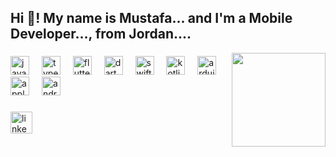 <h2 align="left">Hi 👋! My name is Mustafa... and I'm a Mobile Developer...,
    from Jordan....</h2>



<img align="right" height="150"
    src="https://media.giphy.com/media/bGgsc5mWoryfgKBx1u/giphy.gif" />

###

<div align="left">
    <img
        src="https://cdn.jsdelivr.net/gh/devicons/devicon/icons/javascript/javascript-original.svg"
        height="30" alt="javascript logo" />
    <img width="12" />
    <img
        src="https://cdn.jsdelivr.net/gh/devicons/devicon/icons/typescript/typescript-original.svg"
        height="30" alt="typescript logo" />
    <img width="12" />
    <img
        src="https://cdn.jsdelivr.net/gh/devicons/devicon/icons/flutter/flutter-original.svg"
        height="30" alt="flutter logo" />
    <img width="12" />
    <img
        src="https://cdn.jsdelivr.net/gh/devicons/devicon/icons/dart/dart-original.svg"
        height="30" alt="dart logo" />
    <img width="12" />
    <img
        src="https://cdn.jsdelivr.net/gh/devicons/devicon/icons/swift/swift-original.svg"
        height="30" alt="swift logo" />
    <img width="12" />
    <img
        src="https://cdn.jsdelivr.net/gh/devicons/devicon/icons/kotlin/kotlin-original.svg"
        height="30" alt="kotlin logo" />
    <img width="12" />
    <img
        src="https://cdn.jsdelivr.net/gh/devicons/devicon/icons/arduino/arduino-original.svg"
        height="30" alt="arduino logo" />
    <img width="12" />
    <img
        src="https://cdn.jsdelivr.net/gh/devicons/devicon/icons/apple/apple-original.svg"
        height="30" alt="apple logo" />
    <img width="12" />
    <img
        src="https://cdn.jsdelivr.net/gh/devicons/devicon/icons/android/android-original.svg"
        height="30" alt="android logo" />
</div>

###

<a href="https://www.linkedin.com/in/is10vmust" align="left">
    <img
        src="https://img.shields.io/static/v1?message=LinkedIn&logo=linkedin&label=&color=0077B5&logoColor=white&labelColor=&style=for-the-badge"
        height="35" alt="linkedin logo" />
</a>
